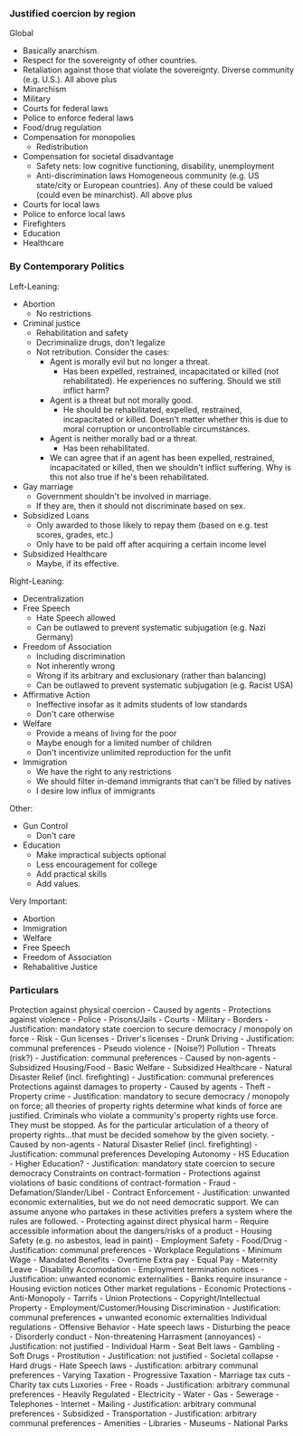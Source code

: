 ### Justified coercion by region

Global
- Basically anarchism.
- Respect for the sovereignty of other countries.
- Retaliation against those that violate the sovereignty.
Diverse community (e.g. U.S.). All above plus
- Minarchism
- Military
- Courts for federal laws
- Police to enforce federal laws
- Food/drug regulation
- Compensation for monopolies
	- Redistribution
- Compensation for societal disadvantage
	- Safety nets: low cognitive functioning, disability, unemployment
	- Anti-discrimination laws
Homogeneous community (e.g. US state/city or European countries). Any of these could be valued (could even be minarchist). All above plus
- Courts for local laws
- Police to enforce local laws
- Firefighters
- Education
- Healthcare

### By Contemporary Politics

Left-Leaning:

- Abortion
    - No restrictions
- Criminal justice
    - Rehabilitation and safety
    - Decriminalize drugs, don't legalize
	- Not retribution. Consider the cases:
		- Agent is morally evil but no longer a threat.
			- Has been expelled, restrained, incapacitated or killed (not rehabilitated). He experiences no suffering. Should we still inflict harm?
		- Agent is a threat but not morally good. 
			- He should be rehabilitated, expelled, restrained, incapacitated or killed. Doesn't matter whether this is due to moral corruption or uncontrollable circumstances.
		- Agent is neither morally bad or a threat.
			- Has been rehabilitated.
		- We can agree that if an agent has been expelled, restrained, incapacitated or killed, then we shouldn't inflict suffering. Why is this not also true if he's been rehabilitated.
- Gay marriage
    - Government shouldn't be involved in marriage.
    - If they are, then it should not discriminate based on sex.
- Subsidized Loans
    - Only awarded to those likely to repay them (based on e.g. test scores, grades, etc.)
    - Only have to be paid off after acquiring a certain income level
- Subsidized Healthcare
    - Maybe, if its effective.

Right-Leaning:

- Decentralization
- Free Speech
	- Hate Speech allowed
	- Can be outlawed to prevent systematic subjugation (e.g. Nazi Germany)
- Freedom of Association
	- Including discrimination
    - Not inherently wrong
    - Wrong if its arbitrary and exclusionary (rather than balancing)
    - Can be outlawed to prevent systematic subjugation (e.g. Racist USA)
- Affirmative Action
    - Ineffective insofar as it admits students of low standards
    - Don't care otherwise
- Welfare 
    - Provide a means of living for the poor
    - Maybe enough for a limited number of children
    - Don't incentivize unlimited reproduction for the unfit
- Immigration
    - We have the right to any restrictions
    - We should filter in-demand immigrants that can't be filled by natives
    - I desire low influx of immigrants

Other:

- Gun Control
	- Don't care
- Education 
    - Make impractical subjects optional
    - Less encouragement for college
    - Add practical skills
    - Add values.

Very Important:
- Abortion
- Immigration
- Welfare
- Free Speech
- Freedom of Association
- Rehabalitive Justice

### Particulars

Protection against physical coercion
	- Caused by agents
		- Protections against violence
			- Police
			- Prisons/Jails
			- Courts
			- Military
			- Borders
			- Justification: mandatory state coercion to secure democracy / monopoly on force
		- Risk
			- Gun licenses
			- Driver's licenses
			- Drunk Driving
			- Justification: communal preferences
		- Pseudo violence
			- (Noise?) Pollution
			- Threats (risk?)
			- Justification: communal preferences
	- Caused by non-agents
		- Subsidized Housing/Food
		- Basic Welfare
		- Subsidized Healthcare
		- Natural Disaster Relief (incl. firefighting)
		- Justification: communal preferences
Protections against damages to property
	- Caused by agents
		- Theft
		- Property crime
		- Justification: mandatory to secure democracy / monopoly on force; all theories of property rights determine what kinds of force are justified. Criminals who violate a community's property rights use force. They must be stopped. As for the particular articulation of a theory of property rights...that must be decided somehow by the given society.
	- Caused by non-agents
		- Natural Disaster Relief (incl. firefighting)
		- Justification: communal preferences
Developing Autonomy
	- HS Education
	- Higher Education?
	- Justification: mandatory state coercion to secure democracy
Constraints on contract-formation
	- Protections against violations of basic conditions of contract-formation
		- Fraud
		- Defamation/Slander/Libel
		- Contract Enforcement
		- Justification: unwanted economic externalities, but we do not need democratic support. We can assume anyone who partakes in these activities prefers a system where the rules are followed.
	- Protecting against direct physical harm
		- Require accessible information about the dangers/risks of a product 
		- Housing Safety (e.g. no asbestos, lead in paint)
		- Employment Safety
		- Food/Drug
		- Justification: communal preferences
	- Workplace Regulations
		- Minimum Wage
		- Mandated Benefits
		- Overtime Extra pay
		- Equal Pay
		- Maternity Leave
		- Disability Accomodation
		- Employment termination notices
		- Justification: unwanted economic externalities
	- Banks require insurance
	- Housing eviction notices
Other market regulations
	- Economic Protections
		- Anti-Monopoly 
		- Tarrifs
		- Union Protections
		- Copyright/Intellectual Property
	- Employment/Customer/Housing Discrimination
	- Justification: communal preferences + unwanted economic externalities
Individual regulations
	- Offensive Behavior
		- Hate speech laws
		- Disturbing the peace
		- Disorderly conduct
		- Non-threatening Harrasment (annoyances)
		- Justification: not justified
	- Individual Harm
		- Seat Belt laws
		- Gambling
		- Soft Drugs
		- Prostitution
		- Justification: not justified
	- Societal collapse
		- Hard drugs
		- Hate Speech laws
		- Justification: arbitrary communal preferences
	- Varying Taxation
		- Progressive Taxation
		- Marriage tax cuts
		- Charity tax cuts
Luxories
	- Free
		- Roads
		- Justification: arbitrary communal preferences
	- Heavily Regulated
		- Electricity
		- Water
		- Gas
		- Sewerage
		- Telephones
		- Internet
		- Mailing
		- Justification: arbitrary communal preferences
	- Subsidized
		- Transportation
		- Justification: arbitrary communal preferences
	- Amenities
		- Libraries
		- Museums
		- National Parks
